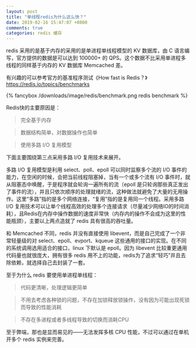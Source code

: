 ```yaml
---
layout: post
title: "单线程redis为什么这么快？"
date: 2019-02-16 15:47:07 +0800
comments: true
categories: redis 缓存
---
```

redis 采用的是基于内存的采用的是单进程单线程模型的 KV 数据库，由 C 语言编写，官方提供的数据是可以达到 100000+ 的 QPS。这个数据不比采用单进程多线程的同样基于内存的 KV 数据库 Memcached 差。

有兴趣的可以参考官方的基准程序测试《How fast is Redis？》<https://redis.io/topics/benchmarks>

{% fancybox /downloads/image/redis/benchmark.png redis benchmark %}

<!-- more -->

Redis快的主要原因是：

> 完全基于内存
 
> 数据结构简单，对数据操作也简单
 
> 使用多路 I/O 复用模型

下面主要围绕第三点采用多路 I/O 复用技术来展开。

多路 I/O 复用模型是利用 select、poll、epoll 可以同时监察多个流的 I/O 事件的能力，在空闲的时候，会把当前线程阻塞掉，当有一个或多个流有 I/O 事件时，就从阻塞态中唤醒，于是程序就会轮询一遍所有的流（epoll 是只轮询那些真正发出了事件的流），并且只依次顺序的处理就绪的流，这种做法就避免了大量的无用操作。这里“多路”指的是多个网络连接，“复用”指的是复用同一个线程。采用多路 I/O 复用技术可以让单个线程高效的处理多个连接请求（尽量减少网络IO的时间消耗），且Redis在内存中操作数据的速度非常快（内存内的操作不会成为这里的性能瓶颈），主要以上两点造就了 redis 具有很高的吞吐量。

和 Memcached 不同，redis 并没有直接使用 libevent，而是自己完成了一个非常轻量级的对 select、epoll、evport、kqueue 这些通用的接口的实现。在不同的系统调用选用适合的接口，linux 下默认是 epoll。因为 libevent 比较重更通用代码量也就很庞大，拥有很多 redis 用不上的功能，redis为了追求“轻巧”并且去除依赖，就选择自己去封装了一套。

至于为什么 redis 要使用单进程单线程：

> 代码更清晰，处理逻辑更简单

> 不用去考虑各种锁的问题，不存在加锁释放锁操作，没有因为可能出现死锁而导致的性能消耗

> 不存在多进程或者多线程导致的切换而消耗CPU

至于弊端，那也是显而易见的——无法发挥多核 CPU 性能，不过可以通过在单机开多个 redis 实例来完善。
